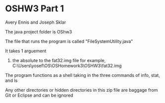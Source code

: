 # OSHW3 Part 1

Avery Ennis and Joseph Sklar

The java project folder is OShw3

The file that runs the program is called "FileSystemUtility.java"

It takes 1 arguement
1) the absolute to the fat32.img file for example, C:\\Users\\yosef\\OS\\OSHomework3\\OSHW3\\fat32.img

The program functions as a shell taking in the three commands of info, stat, and ls


Any other directories or hidden directories in this zip file are baggage from Git or Eclipse and 
can be ignored
